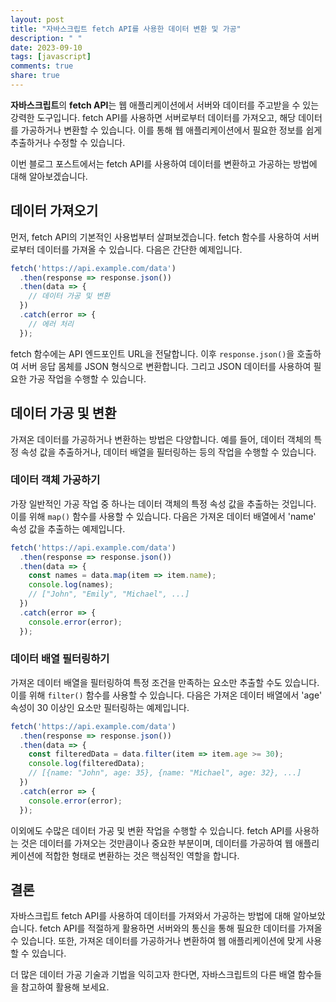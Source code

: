```yaml
---
layout: post
title: "자바스크립트 fetch API를 사용한 데이터 변환 및 가공"
description: " "
date: 2023-09-10
tags: [javascript]
comments: true
share: true
---
```


**자바스크립트**의 **fetch API**는 웹 애플리케이션에서 서버와 데이터를 주고받을 수 있는 강력한 도구입니다. fetch API를 사용하면 서버로부터 데이터를 가져오고, 해당 데이터를 가공하거나 변환할 수 있습니다. 이를 통해 웹 애플리케이션에서 필요한 정보를 쉽게 추출하거나 수정할 수 있습니다.

이번 블로그 포스트에서는 fetch API를 사용하여 데이터를 변환하고 가공하는 방법에 대해 알아보겠습니다.

## 데이터 가져오기

먼저, fetch API의 기본적인 사용법부터 살펴보겠습니다. fetch 함수를 사용하여 서버로부터 데이터를 가져올 수 있습니다. 다음은 간단한 예제입니다.

```javascript
fetch('https://api.example.com/data')
  .then(response => response.json())
  .then(data => {
    // 데이터 가공 및 변환
  })
  .catch(error => {
    // 에러 처리
  });
```

fetch 함수에는 API 엔드포인트 URL을 전달합니다. 이후 `response.json()`을 호출하여 서버 응답 몸체를 JSON 형식으로 변환합니다. 그리고 JSON 데이터를 사용하여 필요한 가공 작업을 수행할 수 있습니다.

## 데이터 가공 및 변환

가져온 데이터를 가공하거나 변환하는 방법은 다양합니다. 예를 들어, 데이터 객체의 특정 속성 값을 추출하거나, 데이터 배열을 필터링하는 등의 작업을 수행할 수 있습니다.

### 데이터 객체 가공하기

가장 일반적인 가공 작업 중 하나는 데이터 객체의 특정 속성 값을 추출하는 것입니다. 이를 위해 `map()` 함수를 사용할 수 있습니다. 다음은 가져온 데이터 배열에서 'name' 속성 값을 추출하는 예제입니다.

```javascript
fetch('https://api.example.com/data')
  .then(response => response.json())
  .then(data => {
    const names = data.map(item => item.name);
    console.log(names);
    // ["John", "Emily", "Michael", ...]
  })
  .catch(error => {
    console.error(error);
  });
```

### 데이터 배열 필터링하기

가져온 데이터 배열을 필터링하여 특정 조건을 만족하는 요소만 추출할 수도 있습니다. 이를 위해 `filter()` 함수를 사용할 수 있습니다. 다음은 가져온 데이터 배열에서 'age' 속성이 30 이상인 요소만 필터링하는 예제입니다.

```javascript
fetch('https://api.example.com/data')
  .then(response => response.json())
  .then(data => {
    const filteredData = data.filter(item => item.age >= 30);
    console.log(filteredData);
    // [{name: "John", age: 35}, {name: "Michael", age: 32}, ...]
  })
  .catch(error => {
    console.error(error);
  });
```

이외에도 수많은 데이터 가공 및 변환 작업을 수행할 수 있습니다. fetch API를 사용하는 것은 데이터를 가져오는 것만큼이나 중요한 부분이며, 데이터를 가공하여 웹 애플리케이션에 적합한 형태로 변환하는 것은 핵심적인 역할을 합니다.

## 결론

자바스크립트 fetch API를 사용하여 데이터를 가져와서 가공하는 방법에 대해 알아보았습니다. fetch API를 적절하게 활용하면 서버와의 통신을 통해 필요한 데이터를 가져올 수 있습니다. 또한, 가져온 데이터를 가공하거나 변환하여 웹 애플리케이션에 맞게 사용할 수 있습니다.

더 많은 데이터 가공 기술과 기법을 익히고자 한다면, 자바스크립트의 다른 배열 함수들을 참고하여 활용해 보세요.
